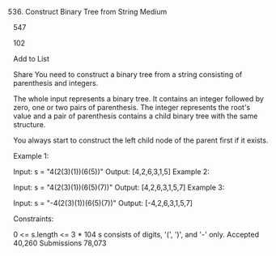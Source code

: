 536. Construct Binary Tree from String
Medium

547

102

Add to List

Share
You need to construct a binary tree from a string consisting of parenthesis and integers.

The whole input represents a binary tree. It contains an integer followed by zero, one or two pairs of parenthesis. The integer represents the root's value and a pair of parenthesis contains a child binary tree with the same structure.

You always start to construct the left child node of the parent first if it exists.



Example 1:


Input: s = "4(2(3)(1))(6(5))"
Output: [4,2,6,3,1,5]
Example 2:

Input: s = "4(2(3)(1))(6(5)(7))"
Output: [4,2,6,3,1,5,7]
Example 3:

Input: s = "-4(2(3)(1))(6(5)(7))"
Output: [-4,2,6,3,1,5,7]


Constraints:

0 <= s.length <= 3 * 104
s consists of digits, '(', ')', and '-' only.
Accepted
40,260
Submissions
78,073
